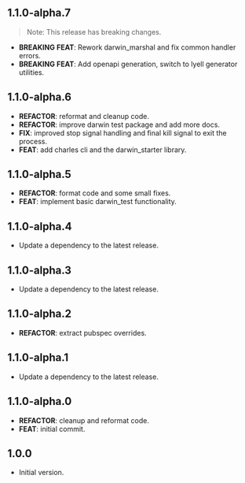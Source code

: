 ## 1.1.0-alpha.7

> Note: This release has breaking changes.

 - **BREAKING** **FEAT**: Rework darwin_marshal and fix common handler errors.
 - **BREAKING** **FEAT**: Add openapi generation, switch to lyell generator utilities.

## 1.1.0-alpha.6

 - **REFACTOR**: reformat and cleanup code.
 - **REFACTOR**: improve darwin test package and add more docs.
 - **FIX**: improved stop signal handling and final kill signal to exit the process.
 - **FEAT**: add charles cli and the darwin_starter library.

## 1.1.0-alpha.5

 - **REFACTOR**: format code and some small fixes.
 - **FEAT**: implement basic darwin_test functionality.

## 1.1.0-alpha.4

 - Update a dependency to the latest release.

## 1.1.0-alpha.3

 - Update a dependency to the latest release.

## 1.1.0-alpha.2

 - **REFACTOR**: extract pubspec overrides.

## 1.1.0-alpha.1

 - Update a dependency to the latest release.

## 1.1.0-alpha.0

 - **REFACTOR**: cleanup and reformat code.
 - **FEAT**: initial commit.

## 1.0.0

- Initial version.
